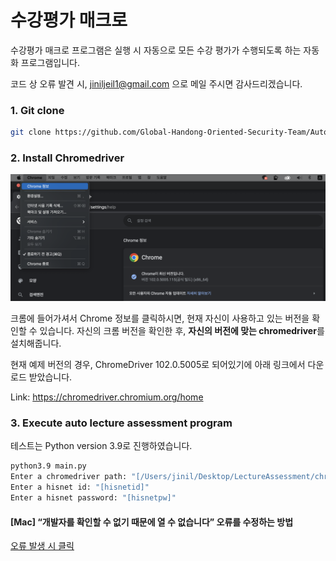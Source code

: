 # 수강평가 매크로
수강평가 매크로 프로그램은 실행 시 자동으로 모든 수강 평가가 수행되도록 하는 자동화 프로그램입니다.

코드 상 오류 발견 시, jiniljeil1@gmail.com 으로 메일 주시면 감사드리겠습니다. 

### 1. Git clone 
```bash 
git clone https://github.com/Global-Handong-Oriented-Security-Team/Automated-Lecture-Assessment.git
``` 

### 2. Install Chromedriver 
<img src="chrome_version.png">

크롬에 들어가셔서 Chrome 정보를 클릭하시면, 현재 자신이 사용하고 있는 버전을 확인할 수 있습니다. 자신의 크롬 버전을 확인한 후, <strong>자신의 버전에 맞는 chromedriver</strong>를 설치해줍니다.

현재 예제 버전의 경우, ChromeDriver 102.0.5005로 되어있기에 아래 링크에서 다운로드 받았습니다. 

Link: https://chromedriver.chromium.org/home

### 3. Execute auto lecture assessment program

테스트는 Python version 3.9로 진행하였습니다. 

```bash
python3.9 main.py
Enter a chromedriver path: "[/Users/jinil/Desktop/LectureAssessment/chromedriver]"
Enter a hisnet id: "[hisnetid]"
Enter a hisnet password: "[hisnetpw]"
```

#### [Mac] “개발자를 확인할 수 없기 때문에 열 수 없습니다” 오류를 수정하는 방법

<a href="https://stepsboard.com/ko/mac%EC%97%90%EC%84%9C-%EA%B0%9C%EB%B0%9C%EC%9E%90%EB%A5%BC-%ED%99%95%EC%9D%B8%ED%95%A0-%EC%88%98-%EC%97%86%EA%B8%B0-%EB%95%8C%EB%AC%B8%EC%97%90-%EC%97%B4-%EC%88%98-%EC%97%86%EC%8A%B5%EB%8B%88">오류 발생 시 클릭</img>
